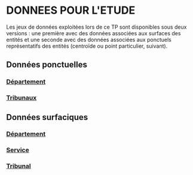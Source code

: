 # DONNEES POUR L'ETUDE

Les jeux de données exploitées lors de ce TP sont disponibles sous deux versions : une première avec des données associées aux surfaces des entités et une seconde avec des données associées aux ponctuels représentatifs des entités (centroïde ou point particulier, suivant).

## Données ponctuelles

### [Département](https://github.com/pascalpvk/AnalyseSpatialeENSG/tree/main/DONNEES/DEPARTEMENT)
### [Tribunaux](https://github.com/pascalpvk/AnalyseSpatialeENSG/tree/main/DONNEES/TJ)

## Données surfaciques

### [Département](https://github.com/pascalpvk/AnalyseSpatialeENSG/tree/main/DONNEES/anaspa_dep)
### [Service](https://github.com/pascalpvk/AnalyseSpatialeENSG/tree/main/DONNEES/anaspa_service)
### [Tribunal](https://github.com/pascalpvk/AnalyseSpatialeENSG/tree/main/DONNEES/anaspa_tribunal)
